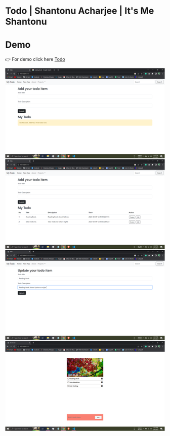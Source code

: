# Todo | Shantonu Acharjee | It's Me Shantonu
# Demo
👉 For demo click here [Todo](https://shantonu-acharjee.github.io/Todo/)

<img src="./demo/1.png" alt="Shantonu Acharjee Todo list project" title="Shantonu Acharjee"/> <br>
<img src="./demo/2.png" alt="Shantonu Acharjee Todo list project" title="Shantonu Acharjee"/> <br>
<img src="./demo/3.png" alt="Shantonu Acharjee Todo list project" title="Shantonu Acharjee"/> <br>
<img src="./demo/4.png" alt="Shantonu Acharjee Todo list project" title="Shantonu Acharjee"/> <br>